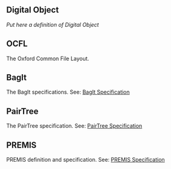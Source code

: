 ## Digital Object
_Put here a definition of Digital Object_

## OCFL
The Oxford Common File Layout.

## BagIt
The BagIt specifications. See: [BagIt Specification](https://tools.ietf.org/html/draft-kunze-bagit-14)

## PairTree
The PairTree specification. See: [PairTree Specification](https://confluence.ucop.edu/display/Curation/PairTree)

## PREMIS
PREMIS definition and specification. See: [PREMIS Specification](http://www.loc.gov/standards/premis/)